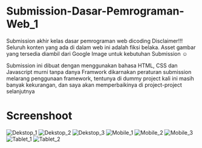 # Submission-Dasar-Pemrograman-Web_1
 Submission akhir kelas dasar pemrograman web dicoding
Disclaimer!!! Seluruh konten yang ada di dalam web ini adalah fiksi belaka. 
Asset gambar yang tersedia diambil dari Google Image untuk kebutuhan Submission ☺

Submission ini dibuat dengan menggunakan bahasa HTML, CSS dan Javascript murni tanpa  danya Framwork dikarnakan peraturan submission melarang penggunaan framework, tentunya di dummy project kali ini masih  banyak kekurangan, dan saya akan memperbaikinya di project-project selanjutnya

# Screenshoot
![Dekstop_1](https://user-images.githubusercontent.com/66311673/90302011-8b99dd00-decd-11ea-9101-02b7ca28ade3.jpg)
![Dekstop_2](https://user-images.githubusercontent.com/66311673/90302012-8f2d6400-decd-11ea-96d3-84467b8bf574.jpg)
![Dekstop_3](https://user-images.githubusercontent.com/66311673/90302014-8fc5fa80-decd-11ea-97bc-72a3fb3b2573.jpg)
![Mobile_1](https://user-images.githubusercontent.com/66311673/90302016-90f72780-decd-11ea-8d0e-0acb6c3bf3e1.jpg)
![Mobile_2](https://user-images.githubusercontent.com/66311673/90302017-93598180-decd-11ea-90bb-f3232147dd77.jpg)
![Mobile_3](https://user-images.githubusercontent.com/66311673/90302018-93f21800-decd-11ea-927a-f7f6fe6b00d5.jpg)
![Tablet_1](https://user-images.githubusercontent.com/66311673/90302021-95bbdb80-decd-11ea-8b16-f502296d70e9.jpg)
![Tablet_2](https://user-images.githubusercontent.com/66311673/90302022-96ed0880-decd-11ea-9fb8-4e621876c919.jpg)
